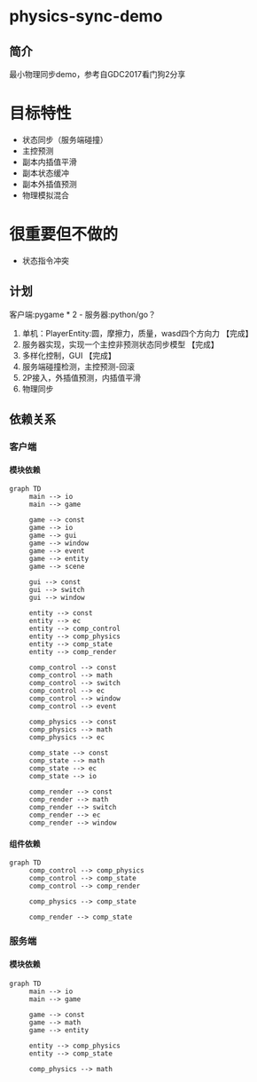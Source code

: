 # physics-sync-demo

## 简介
最小物理同步demo，参考自GDC2017看门狗2分享

# 目标特性
- 状态同步（服务端碰撞）
- 主控预测
- 副本内插值平滑
- 副本状态缓冲
- 副本外插值预测
- 物理模拟混合

# 很重要但不做的
- 状态指令冲突

## 计划
客户端:pygame * 2 - 服务器:python/go？
1. 单机：PlayerEntity:圆，摩擦力，质量，wasd四个方向力 【完成】
2. 服务器实现，实现一个主控非预测状态同步模型 【完成】
3. 多样化控制，GUI 【完成】
4. 服务端碰撞检测，主控预测-回滚
5. 2P接入，外插值预测，内插值平滑
6. 物理同步

## 依赖关系

### 客户端

#### 模块依赖
```mermaid
graph TD
     main --> io
     main --> game

     game --> const
     game --> io
     game --> gui
     game --> window
     game --> event
     game --> entity
     game --> scene
     
     gui --> const
     gui --> switch
     gui --> window

     entity --> const
     entity --> ec
     entity --> comp_control
     entity --> comp_physics
     entity --> comp_state
     entity --> comp_render

     comp_control --> const
     comp_control --> math
     comp_control --> switch
     comp_control --> ec
     comp_control --> window
     comp_control --> event

     comp_physics --> const
     comp_physics --> math
     comp_physics --> ec

     comp_state --> const
     comp_state --> math
     comp_state --> ec
     comp_state --> io

     comp_render --> const
     comp_render --> math
     comp_render --> switch
     comp_render --> ec
     comp_render --> window
```
#### 组件依赖
```mermaid
graph TD
     comp_control --> comp_physics
     comp_control --> comp_state
     comp_control --> comp_render

     comp_physics --> comp_state

     comp_render --> comp_state
```

### 服务端

#### 模块依赖
```mermaid
graph TD
     main --> io
     main --> game

     game --> const
     game --> math
     game --> entity

     entity --> comp_physics
     entity --> comp_state

     comp_physics --> math
```
